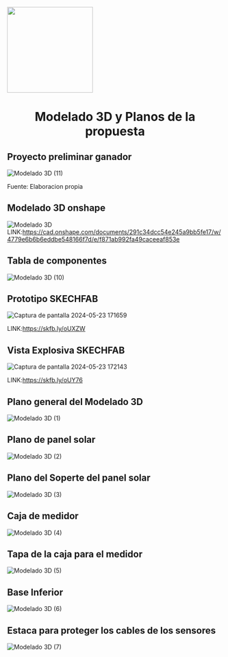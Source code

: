 <p align="left">
  <img src="https://semanadelcannabis.cayetano.edu.pe/assets/img/logo-upch.png" width="200">
  <h1 align="center">Modelado 3D y Planos de la propuesta</h1>
</p>

  ## Proyecto preliminar ganador 
![Modelado 3D (11)](https://github.com/lucero-zamora/Grupo3-FdD/assets/150301193/320cfc80-9710-4798-b41e-bcc112fe89ed)

 
 Fuente: Elaboracion propia
 
 
 ## Modelado 3D onshape
 ![Modelado 3D](https://github.com/lucero-zamora/Grupo3-FdD/assets/150301193/f5aa3f4d-55ce-4955-8246-af1bae008644)
LINK:https://cad.onshape.com/documents/291c34dcc54e245a9bb5fe17/w/4779e6b6b6eddbe548166f7d/e/f871ab992fa49caceeaf853e
## Tabla de componentes
 ![Modelado 3D (10)](https://github.com/lucero-zamora/Grupo3-FdD/assets/150301193/3fc3baf9-421f-418b-a5bf-7a01ec40944c)

 ## Prototipo SKECHFAB
 ![Captura de pantalla 2024-05-23 171659](https://github.com/lucero-zamora/Grupo3-FdD/assets/165616361/b3f5f059-1387-44e8-b830-e36420e80743)


LINK:https://skfb.ly/oUXZW
 
 ## Vista Explosiva SKECHFAB
 ![Captura de pantalla 2024-05-23 172143](https://github.com/lucero-zamora/Grupo3-FdD/assets/165616361/8b10e8b5-ff5f-4bf7-8125-2d041348e3d0)


 
LINK:https://skfb.ly/oUY76
 ## Plano general del Modelado 3D
 ![Modelado 3D (1)](https://github.com/lucero-zamora/Grupo3-FdD/assets/150301193/b68e87a7-bfab-4f58-bc24-33efd28cd519)
## Plano de panel solar
![Modelado 3D (2)](https://github.com/lucero-zamora/Grupo3-FdD/assets/150301193/86b931db-b33d-4b1a-bf23-05504a282534)

## Plano del Soperte del panel solar
![Modelado 3D (3)](https://github.com/lucero-zamora/Grupo3-FdD/assets/150301193/2f26a596-4f4c-4dd6-92bc-8e0abb2e97c2)

## Caja de medidor
![Modelado 3D (4)](https://github.com/lucero-zamora/Grupo3-FdD/assets/150301193/7264a0b2-d7bb-4cad-97eb-ed274d72cfbb)

## Tapa de la caja para el medidor
![Modelado 3D (5)](https://github.com/lucero-zamora/Grupo3-FdD/assets/150301193/dc02a62d-6afc-44b7-8191-3447ebc45342)


## Base Inferior
![Modelado 3D (6)](https://github.com/lucero-zamora/Grupo3-FdD/assets/150301193/9722c9e2-aa67-45a9-aca5-852218f0d9a2)

## Estaca para proteger los cables de los sensores
![Modelado 3D (7)](https://github.com/lucero-zamora/Grupo3-FdD/assets/150301193/0e115700-cab7-4e39-b0a5-ea642d8bec31)

